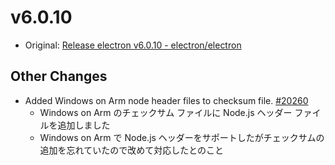 # v6.0.10

- Original: [Release electron v6.0.10 - electron/electron](https://github.com/electron/electron/releases/tag/v6.0.10)

## Other Changes

- Added Windows on Arm node header files to checksum file. [#20260](https://github.com/electron/electron/pull/20260)
  - Windows on Arm のチェックサム ファイルに Node.js ヘッダー ファイルを追加しました
  - Windows on Arm で Node.js ヘッダーをサポートしたがチェックサムの追加を忘れていたので改めて対応したとのこと
